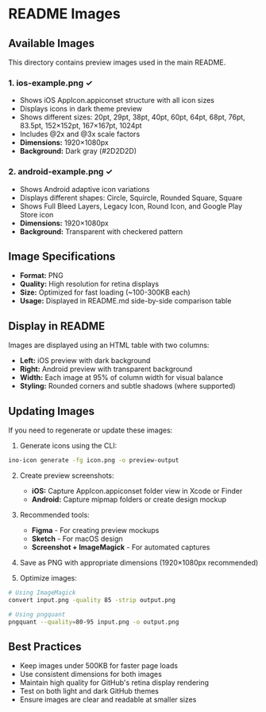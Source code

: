 # README Images

## Available Images

This directory contains preview images used in the main README.

### 1. **ios-example.png** ✓

- Shows iOS AppIcon.appiconset structure with all icon sizes
- Displays icons in dark theme preview
- Shows different sizes: 20pt, 29pt, 38pt, 40pt, 60pt, 64pt, 68pt, 76pt, 83.5pt, 152×152pt, 167×167pt, 1024pt
- Includes @2x and @3x scale factors
- **Dimensions:** 1920×1080px
- **Background:** Dark gray (#2D2D2D)

### 2. **android-example.png** ✓

- Shows Android adaptive icon variations
- Displays different shapes: Circle, Squircle, Rounded Square, Square
- Shows Full Bleed Layers, Legacy Icon, Round Icon, and Google Play Store icon
- **Dimensions:** 1920×1080px
- **Background:** Transparent with checkered pattern

## Image Specifications

- **Format:** PNG
- **Quality:** High resolution for retina displays
- **Size:** Optimized for fast loading (~100-300KB each)
- **Usage:** Displayed in README.md side-by-side comparison table

## Display in README

Images are displayed using an HTML table with two columns:

- **Left:** iOS preview with dark background
- **Right:** Android preview with transparent background
- **Width:** Each image at 95% of column width for visual balance
- **Styling:** Rounded corners and subtle shadows (where supported)

## Updating Images

If you need to regenerate or update these images:

1. Generate icons using the CLI:

```bash
ino-icon generate -fg icon.png -o preview-output
```

2. Create preview screenshots:

   - **iOS:** Capture AppIcon.appiconset folder view in Xcode or Finder
   - **Android:** Capture mipmap folders or create design mockup

3. Recommended tools:

   - **Figma** - For creating preview mockups
   - **Sketch** - For macOS design
   - **Screenshot + ImageMagick** - For automated captures

4. Save as PNG with appropriate dimensions (1920×1080px recommended)

5. Optimize images:

```bash
# Using ImageMagick
convert input.png -quality 85 -strip output.png

# Using pngquant
pngquant --quality=80-95 input.png -o output.png
```

## Best Practices

- Keep images under 500KB for faster page loads
- Use consistent dimensions for both images
- Maintain high quality for GitHub's retina display rendering
- Test on both light and dark GitHub themes
- Ensure images are clear and readable at smaller sizes
